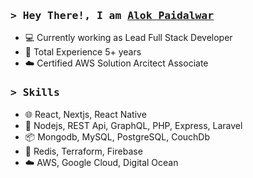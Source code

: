 <!-- Intro  -->
<h3>
        <samp>&gt; Hey There!, I am
                <b><a target="_blank" href="https://in.linkedin.com/in/alok-paidalwar-b4b89b11b">Alok Paidalwar</a></b>
        </samp>
</h3>

- 💻 Currently working as Lead Full Stack Developer
- 🧭 Total Experience 5+ years
- ☁️ Certified AWS Solution Arcitect Associate

<h3>
        <samp>&gt; Skills
        </samp>
</h3>

- 🌐 React, Nextjs, React Native
- 🎡 Nodejs, REST Api, GraphQL, PHP, Express, Laravel 
- 📦 Mongodb, MySQL, PostgreSQL, CouchDb
- 🚀 Redis, Terraform, Firebase
- ☁️ AWS, Google Cloud, Digital Ocean
